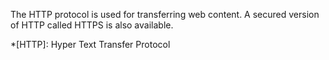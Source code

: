 
The HTTP protocol is used for transferring web content. A secured version of
HTTP called HTTPS is also available.

*[HTTP]: Hyper Text Transfer Protocol
